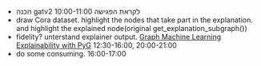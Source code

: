 - הכנה gatv2 לקראת הפגישה 10:00-11:00
- draw Cora dataset. highlight the nodes that take part in the explanation. and highlight the explained node(original get_explanation_subgraph())
- fidelity? unterstand explainer output. [Graph Machine Learning Explainability with PyG](https://medium.com/@pytorch_geometric/graph-machine-learning-explainability-with-pyg-ff13cffc23c2) 12:30-16:00, 20:00-21:00
- do some consuming. 16:00-17:00
	